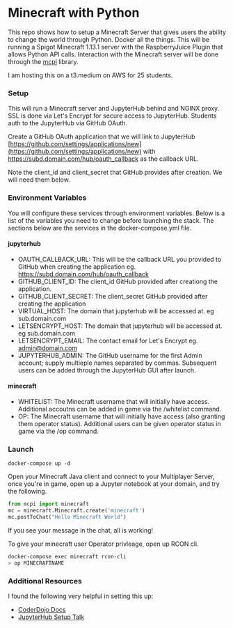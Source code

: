 # Minecraft with Python
This repo shows how to setup a Minecraft Server that gives users the ability to change the world through Python.
Docker all the things. This will be running a Spigot Minecraft 1.13.1 server with the RaspberryJuice Plugin that allows
Python API calls. Interaction with the Minecraft server will be done through the [mcpi](https://github.com/martinohanlon/mcpi) library.

I am hosting this on a t3.medium on AWS for 25 students.

### Setup
This will run a Minecraft server and JupyterHub behind and NGINX proxy. SSL is done via Let's Encrypt for secure access to JupyterHub. Students
auth to the JupyterHub via GitHub OAuth. 

Create a GitHub OAuth application that we will link to JupyterHub [https://github.com/settings/applications/new](https://github.com/settings/applications/new)
with https://subd.domain.com/hub/oauth_callback as the callback URL. 

Note the client_id and client_secret that GitHub provides after creation. We will need them below.

### Environment Variables
You will configure these services through environment variables. Below is a list of the variables you need to change before launching the stack. The
sections below are the services in the docker-compose.yml file.

#### jupyterhub
- OAUTH_CALLBACK_URL: This will be the callback URL you provided to GitHub when creating the application eg. https://subd.domain.com/hub/oauth_callback
- GITHUB_CLIENT_ID: The client_id GitHub provided after creationg the application.
- GITHUB_CLIENT_SECRET: The client_secret GitHub provided after creating the application
- VIRTUAL_HOST: The domain that jupyterhub will be accessed at. eg sub.domain.com
- LETSENCRYPT_HOST: The domain that jupyterhub will be accessed at. eg sub.domain.com
- LETSENCRYPT_EMAIL: The contact email for Let's Encrypt eg. admin@domain.com
- JUPYTERHUB_ADMIN: The GitHub username for the first Admin account; supply multieple names separated by commas. Subsequent users can be added through the JupyterHub GUI after launch.
#### minecraft
- WHITELIST: The Minecraft username that will initially have access. Additional accoutns can be added in game via the /whitelist command.
- OP: The Minecraft username that will initially have access (also granting them operator status). Additional users can be given operator status in game via the /op command.


### Launch
`docker-compose up -d`

Open your Minecraft Java client and connect to your Multiplayer Server, once you're in game,
open up a Jupyter notebook at your domain, and try the following.

```python
from mcpi import minecraft
mc = minecraft.Minecraft.create('minecraft')
mc.postToChat("Hello Minecraft World")
```
If you see your message in the chat, all is working!

To give your minecraft user Operator privleage, open up RCON cli.
```bash
docker-compose exec minecraft rcon-cli
> op MINECRAFTNAME
```

### Additional Resources
I found the following very helpful in setting this up:
 - [CoderDojo Docs](https://coderdojotc.readthedocs.io/projects/python-minecraft/en/latest)
 - [JupyterHub Setup Talk](https://www.youtube.com/watch?v=gSVvxOchT8Y)
